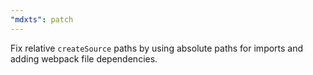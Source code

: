 ```yaml
---
"mdxts": patch
---
```


Fix relative `createSource` paths by using absolute paths for imports and adding webpack file dependencies.
